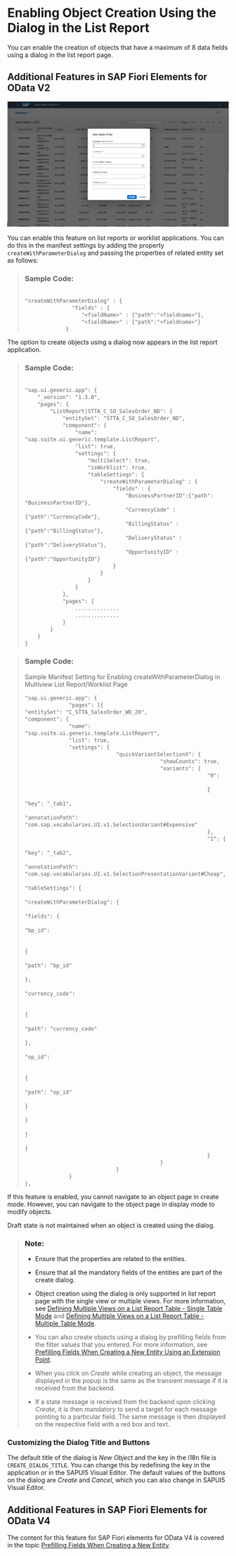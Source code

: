 <!-- loioceb9284b16f64f30865ce999dbd56064 -->

# Enabling Object Creation Using the Dialog in the List Report

You can enable the creation of objects that have a maximum of 8 data fields using a dialog in the list report page.



<a name="loioceb9284b16f64f30865ce999dbd56064__section_wxx_bvy_cnb"/>

## Additional Features in SAP Fiori Elements for OData V2

![](images/Create_Object_Dialog_in_List_Report_ac4a875.png)

You can enable this feature on list reports or worklist applications. You can do this in the manifest settings by adding the property `createWithParameterDialog` and passing the properties of related entity set as follows:

> ### Sample Code:  
> ```
> 
> "createWithParameterDialog" : {
>                "fields" : {
>                   "<fieldName>" : {"path":"<fieldname>"},
>                   "<fieldName>" : {"path":"<fieldname>"}
>              }
> 
> ```

The option to create objects using a dialog now appears in the list report application.

> ### Sample Code:  
> ```
> 
> "sap.ui.generic.app": {
>     "_version": "1.3.0",
>     "pages": {
>         "ListReport|STTA_C_SO_SalesOrder_ND": {
>             "entitySet": "STTA_C_SO_SalesOrder_ND",
>             "component": {
>                 "name": "sap.suite.ui.generic.template.ListReport",
>                 "list": true,
>                 "settings": {
>                     "multiSelect": true,
>                     "isWorklist": true,
>                     "tableSettings": {
>                         "createWithParameterDialog" : {
>                             "fields" : {
>                                 "BusinessPartnerID":{"path": "BusinessPartnerID"},
>                                 "CurrencyCode" : {"path":"CurrencyCode"},
>                                 "BillingStatus" : {"path":"BillingStatus"},
>                                 "DeliveryStatus" : {"path":"DeliveryStatus"},
>                                 "OpportunityID" : {"path":"OpportunityID"}
>                             }
>                         }
>                     }
>                 }
>             },
>             "pages": {
>                 ..............
>                 ..............
>             }
>         }
>     }
> }
> ```

> ### Sample Code:  
> Sample Manifest Setting for Enabling createWithParameterDialog in Multiview List Report/Worklist Page
> 
> ```
> "sap.ui.generic.app": {
>               "pages": [{
> "entitySet": "C_STTA_SalesOrder_WD_20",
> "component": {
>               "name": "sap.suite.ui.generic.template.ListReport",
>               "list": true,
>               "settings": {
>                              "quickVariantSelectionX": {
>                                            "showCounts": true,
>                                            "variants": {
>                                                           "0":
> 
>                                                           {
>                                                                         "key": "_tab1",
>                                                                         "annotationPath": "com.sap.vocabularies.UI.v1.SelectionVariant#Expensive"
>                                                           },
>                                                           "1": {
>                                                                         "key": "_tab2",
>                                                                         "annotationPath": "com.sap.vocabularies.UI.v1.SelectionPresentationVariant#Cheap",
>                                                                         "tableSettings": {
>                                                                                       "createWithParameterDialog": {
>                                                                                                      "fields": {
>                                                                                                                    "bp_id":
> 
>                                                                                                                    {
>                                                                                                                                  "path": "bp_id"
>                                                                                                                    },
>                                                                                                                    "currency_code":
> 
>                                                                                                                    {
>                                                                                                                                  "path": "currency_code"
>                                                                                                                    },
>                                                                                                                    "op_id":
> 
>                                                                                                                    {
>                                                                                                                                  "path": "op_id"
>                                                                                                                    }
>                                                                                                      }
>                                                                                       }
>                                                                         }
>                                                           }
>                                            }
>                              }
>               }
> },
> 
> ```

If this feature is enabled, you cannot navigate to an object page in create mode. However, you can navigate to the object page in display mode to modify objects.

Draft state is not maintained when an object is created using the dialog.

> ### Note:  
> -   Ensure that the properties are related to the entities.
> 
> -   Ensure that all the mandatory fields of the entities are part of the create dialog.
> 
> -   Object creation using the dialog is only supported in list report page with the single view or multiple views. For more information, see [Defining Multiple Views on a List Report Table - Single Table Mode](defining-multiple-views-on-a-list-report-table-single-table-mode-0d390fe.md) and [Defining Multiple Views on a List Report Table - Multiple Table Mode](defining-multiple-views-on-a-list-report-table-multiple-table-mode-37aeed7.md).
> 
> -   You can also create objects using a dialog by prefilling fields from the filter values that you entered. For more information, see [Prefilling Fields When Creating a New Entity Using an Extension Point](prefilling-fields-when-creating-a-new-entity-using-an-extension-point-189e2d8.md).
> 
> -   When you click on *Create* while creating an object, the message displayed in the popup is the same as the transient message if it is received from the backend.
> 
> -   If a state message is received from the backend upon clicking *Create*, it is then mandatory to send a target for each message pointing to a particular field. The same message is then displayed on the respective field with a red box and text.



### Customizing the Dialog Title and Buttons

The default title of the dialog is *New Object* and the key in the i18n file is `CREATE_DIALOG_TITLE`. You can change this by redefining the key in the application or in the SAPUI5 Visual Editor. The default values of the buttons on the dialog are *Create* and *Cancel*, which you can also change in SAPUI5 Visual Editor.



<a name="loioceb9284b16f64f30865ce999dbd56064__section_r2b_hvy_cnb"/>

## Additional Features in SAP Fiori Elements for OData V4

The content for this feature for SAP Fiori elements for OData V4 is covered in the topic [Prefilling Fields When Creating a New Entity](prefilling-fields-when-creating-a-new-entity-11ff444.md).

